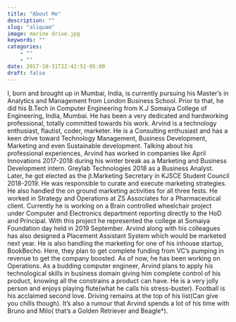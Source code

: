```yaml
---
title: "About Me"
description: ""
slug: "aliquam"
image: marine drive.jpg
keywords: ""
categories: 
    - ""
    - ""
date: 2017-10-31T22:42:51-05:00
draft: false
---
```


I, born and brought up in Mumbai, India, is currently pursuing his Master’s in Analytics and Management from London Business School. Prior to that, he did his B.Tech in Computer Engineering from K.J Somaiya College of Engineering, India, Mumbai.  He has been a very dedicated and hardworking professional, totally committed towards his work. Arvind is a technology enthusiast, flautist, coder, marketer.
He is a Consulting enthusiast and has a keen drive toward Technology Management, Business Development, Marketing and even Sustainable development. 
Talking about his professional experiences, Arvind has worked in companies like April Innovations 2017-2018 during his winter break as a Marketing and Business Development intern. Greylab Technologies 2018 as a Business Analyst. Later, he got elected as the jt.Marketing Secretary in KJSCE Student Council 2018-2019. He was responsible to curate and execute marketing strategies. He also handled the on ground marketing activities for all three fests. He worked in Strategy and Operations at ZS Associates for a Pharmaceutical client. 
Currently he is working on a Brain controlled wheelchair project under Computer and Electronics department reporting directly to the HoD and Principal. With this project he represented the college at Somaiya Foundation day held in 2019 September. Arvind along with his colleagues has also designed a Placement Assistant System which would be marketed next year. He is also handling the marketing for one of his inhouse startup, BookBecho. Here, they plan to get complete funding from VC’s pumping in revenue to get the company boosted. As of now, he has been working on Operations.
As a budding computer engineer, Arvind plans to apply his technological skills in business domain giving him complete control of his product, knowing all the constrains a product can have. 
He is a very jolly person and enjoys playing flute(what he calls his stress-buster). Football is his acclaimed second love. Driving remains at the top of his list(Can give you chills though). It’s also a rumour that Arvind spends a lot of his time with Bruno and Milo( that’s a Golden Retriever and Beagle*). 

